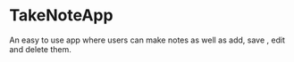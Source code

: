 # TakeNoteApp
An easy to use app where users can make notes as well as add, save , edit and delete them.
